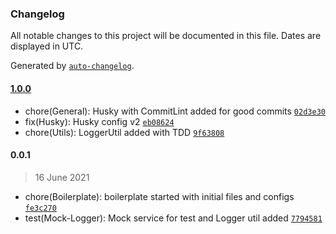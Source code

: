 ### Changelog

All notable changes to this project will be documented in this file. Dates are displayed in UTC.

Generated by [`auto-changelog`](https://github.com/CookPete/auto-changelog).

#### [1.0.0](https://github.com/lucabecci/services-boilerplate/compare/0.0.1...1.0.0)

- chore(General): Husky with CommitLint added for good commits [`02d3e30`](https://github.com/lucabecci/services-boilerplate/commit/02d3e306ae3f84d9f27ed4b2363316251635f62f)
- fix(Husky): Husky config v2 [`eb08624`](https://github.com/lucabecci/services-boilerplate/commit/eb0862483863a95276e16f8a04c7613b89fb3f02)
- chore(Utils): LoggerUtil added with TDD [`9f63808`](https://github.com/lucabecci/services-boilerplate/commit/9f63808f3a3abdd123c77e2052df309275f996b5)

#### 0.0.1

> 16 June 2021

- chore(Boilerplate): boilerplate started with initial files and configs [`fe3c270`](https://github.com/lucabecci/services-boilerplate/commit/fe3c2709c4957290b4e5315d37085e55a1e4c0f7)
- test(Mock-Logger): Mock service for test and Logger util added [`7794581`](https://github.com/lucabecci/services-boilerplate/commit/779458140509e07b2be42b74d62237a785e669e5)
